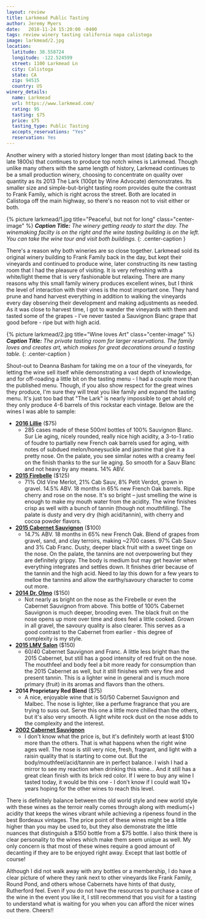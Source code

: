 ```yaml
---
layout: review
title: Larkmead Public Tasting
author: Jeremy Myers
date:   2018-11-24 15:20:00 -0400
tags: review winery tasting california napa calistoga
image: larkmead/2.jpg
location:
  latitude: 38.558724
  longitude: -122.524599
  street: 1100 Larkmead Ln
  city: Calistoga
  state: CA
  zip: 94515
  country: US
winery_details:
  name: Larkmead
  url: https://www.larkmead.com/
  rating: 95
  tasting: $75
  price: $75
  tasting_type: Public Tasting
  accepts_reservations: "Yes"
  reservation: Yes
---
```

Another winery with a storied history longer than most (dating back to the late 1800s) that continues to produce top notch wines is Larkmead.  Though unlike many others with the same length of history, Larkmead continues to be a small production winery, choosing to concentrate on quality over quantity as its 2013 The Lark (100pt by Wine Advocate) demonstrates.  Its smaller size and simple-but-bright tasting room provides quite the contrast to Frank Family, which is right across the street.  Both are located in Calistoga off the main highway, so there's no reason not to visit either or both.

{% picture larkmead/1.jpg title="Peaceful, but not for long" class="center-image" %}
***Caption Title:*** *The winery getting ready to start the day.  The winemaking facilty is on the right and the wine tasting building is on the left.  You can take the wine tour and visit both buildings.*
{: .center-caption }

There's a reason why both wineries are so close together.  Larkmead sold its original winery building to Frank Family back in the day, but kept their vineyards and continued to produce wine, later constructing its new tasting room that I had the pleasure of visiting.  It is very refreshing with a white/light theme that is very fashionable but relaxing.  There are many reasons why this small family winery produces excellent wines, but I think the level of interaction with their vines is the most important one.  They hand prune and hand harvest everything in addition to walking the vineyards every day observing their development and making adjustments as needed.  As it was close to harvest time, I got to wander the vineyards with them and tasted some of the grapes - I've never tasted a Sauvignon Blanc grape that good before - ripe but with high acid.

{% picture larkmead/2.jpg title="Wine loves Art" class="center-image" %}
***Caption Title:*** *The private tasting room for larger reservations.  The family loves and creates art, which makes for great decorations around a tasting table.*
{: .center-caption }

Shout-out to Deanna Basham for taking me on a tour of the vineyards, for letting the wine sell itself while demonstrating a vast depth of knowledge, and for off-roading a little bit on the tasting menu - I had a couple more than the published menu.  Though, if you also show respect for the great wines they produce, I'm sure they will treat you like family and expand the tasting menu.  It's just too bad that "The Lark" is nearly impossible to get ahold of; they only produce 4-6 barrels of this rockstar each vintage.  Below are the wines I was able to sample:

* [**2016 Lillie**](https://www.larkmead.com/wine/lillie) ($75)
  * 285 cases made of these 500ml bottles of 100% Sauvignon Blanc.  Sur Lie aging, nicely rounded, really nice high acidity, a 3-to-1 ratio of foudre to partially new French oak barrels used for aging, with notes of subdued melon/honeysuckle and jasmine that give it a pretty nose.  On the palate, you see similar notes with a creamy feel on the finish thanks to the sur lie aging.  So smooth for a Sauv Blanc and not heavy by any means.  14% ABV.
* [**2015 Firebelle**](https://www.larkmead.com/wine/firebelle) ($125)
  * 71% Old Vine Merlot, 21% Cab Sauv, 8% Petit Verdot, grown in gravel.  14.5% ABV.  18 months in 65% new French Oak barrels.  Ripe cherry and rose on the nose.  It's so bright – just smelling the wine is enough to make my mouth water from the acidity.  The wine finishes crisp as well with a bunch of tannin (though not mouthfilling).  The palate is dusty and very dry (high acid/tannin), with cherry and cocoa powder flavors.
* [**2015 Cabernet Sauvignon**](https://www.larkmead.com/wine/cabernet-sauvignon) ($100)
  * 14.7% ABV.  18 months in 65% new French Oak.  Blend of grapes from gravel, sand, and clay terroirs, making ~2700 cases.  97% Cab Sauv and 3% Cab Franc.  Dusty, deeper black fruit with a sweet tinge on the nose.  On the palate, the tannins are not overpowering but they are definitely grippy.  The body is medium but may get heavier when everything integrates and settles down.  It finishes drier because of the tannin and the high acid.  Need to lay this down for a few years to melloe the tannins and allow the earthy/savoury character to come out more.
* [**2014 Dr. Olmo**](https://www.larkmead.com/wine/dr-olmo) ($150)
  * Not nearly as bright on the nose as the Firebelle or even the Cabernet Sauvignon from above.  This bottle of 100% Cabernet Sauvignon is much deeper, brooding even.  The black fruit on the nose opens up more over time and does feel a little cooked.  Grown in all gravel, the savoury quality is also clearer.  This serves as a good contrast to the Cabernet from earlier - this degree of complexity is my style.
* [**2015 LMV Salon**](https://www.larkmead.com/wine/lmv-salon) ($150)
  * 60/40 Cabernet Sauvignon and Franc.  A little less bright than the 2015 Cabernet, but still has a good intensity of red fruit on the nose.  The mouthfeel and body feel a bit more ready for consumption than the 2015 Cabernet as well, but it still finishes with very fine and present tannin.  This is a lighter wine in general and is much more primary (fruit) in its aromas and flavors than the others.
* **2014 Proprietary Red Blend** ($75)
  * A nice, enjoyable wine that is 50/50 Cabernet Sauvignon and Malbec.  The nose is lighter, like a perfume fragrance that you are trying to suss out.  Serve this one a little more chilled than the others, but it's also very smooth.  A light white rock dust on the nose adds to the complexity and the interest.
* [**2002 Cabernet Sauvignon**](https://www.larkmead.com/wine/cabernet-sauvignon)
  * I don't know what the price is, but it's definitely worth at least $100 more than the others.  That is what happens when the right wine ages well.  The nose is still very nice, fresh, fragrant, and light with a raisin quality that is starting to come out.  But the body/mouthfeel/acid/tannin are in perfect balance.  I wish I had a mirror to see my reaction when drinking this wine...  And it still has a great clean finish with its brick red color.  If I were to buy any wine I tasted today, it would be this one - I don't know if I could wait 10+ years hoping for the other wines to reach this level.

There is definitely balance between the old world style and new world style with these wines as the terroir really comes through along with medium(+) acidity that keeps the wines vibrant while achieving a ripeness found in the best Bordeaux vintages.  The price point of these wines might be a little higher than you may be used to, but they also demonstrate the little nuances that distinguish a $150 bottle from a $75 bottle.  I also think there is clear personality to the wines which make them seem unique as well.  My only concern is that most of these wines require a good amount of decanting if they are to be enjoyed right away.  Except that last bottle of course!

Although I did not walk away with any bottles or a membership, I do have a clear picture of where they rank next to other vineyards like Frank Family, Round Pond, and others whose Cabernets have hints of that dusty, Rutherford feel.  Even if you do not have the resources to purchase a case of the wine in the event you like it, I still recommend that you visit for a tasting to understand what is waiting for you when you can afford the nicer wines out there.  Cheers!!
